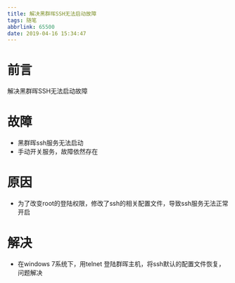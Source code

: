 ```yaml
---
title: 解决黑群晖SSH无法启动故障
tags: 随笔
abbrlink: 65500
date: 2019-04-16 15:34:47
---
```

# 前言

解决黑群晖SSH无法启动故障

# 故障

- 黑群晖ssh服务无法启动
- 手动开关服务，故障依然存在

# 原因

<!--more-->

- 为了改变root的登陆权限，修改了ssh的相关配置文件，导致ssh服务无法正常开启

# 解决

- 在windows 7系统下，用telnet 登陆群晖主机，将ssh默认的配置文件恢复，问题解决